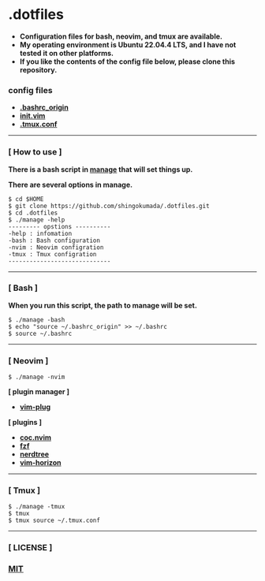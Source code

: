 # **.dotfiles**

- **Configuration files for bash, neovim, and tmux are available.**
- **My operating environment is Ubuntu 22.04.4 LTS, and I have not tested it on other platforms.**
- **If you like the contents of the config file below, please clone this repository.**

### **config files**
- **[.bashrc_origin](https://github.com/shingokumada/.dotfiles/blob/ubuntu/config/bash/.bashrc_origin)**
- **[init.vim](https://github.com/shingokumada/.dotfiles/blob/ubuntu/config/neovim/init.vim)**
- **[.tmux.conf](https://github.com/shingokumada/.dotfiles/blob/ubuntu/config/tmux/.tmux.conf)**

--------------------------------------------------------------------

### **[ How to use ]**

**There is a bash script in [manage](https://github.com/shingokumada/.dotfiles/blob/ubuntu/manage) that will set things up.**

**There are several options in manage.**

```shell
$ cd $HOME
$ git clone https://github.com/shingokumada/.dotfiles.git
$ cd .dotfiles
$ ./manage -help
--------- opstions ----------
-help : infomation
-bash : Bash configuration
-nvim : Neovim configration
-tmux : Tmux configration
-----------------------------
```
--------------------------------------------------------------------
### **[ Bash ]**

**When you run this script, the path to manage will be set.**

```shell
$ ./manage -bash
$ echo "source ~/.bashrc_origin" >> ~/.bashrc
$ source ~/.bashrc
```
--------------------------------------------------------------------

### **[ Neovim ]**

```shell
$ ./manage -nvim
```

**[ plugin manager ]**

- **[vim-plug](https://github.com/junegunn/vim-plug)**

**[ plugins ]**

- **[coc.nvim](https://github.com/neoclide/coc.nvim)**
- **[fzf](https://github.com/junegunn/fzf)**
- **[nerdtree](https://github.com/preservim/nerdtree)**
- **[vim-horizon](https://github.com/ntk148v/vim-horizon)**

--------------------------------------------------------------------

### **[ Tmux ]**

```shell
$ ./manage -tmux
$ tmux
$ tmux source ~/.tmux.conf
```

--------------------------------------------------------------------

### **[ LICENSE ]**

### **[MIT](https://github.com/shingokumada/.dotfiles/blob/ubuntu/LICENSE)**
